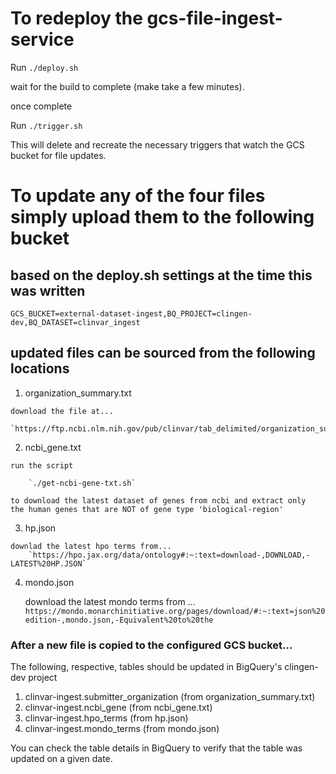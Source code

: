 # To redeploy the gcs-file-ingest-service

Run `./deploy.sh`

wait for the build to complete (make take a few minutes).

once complete

Run `./trigger.sh`

This will delete and recreate the necessary triggers that watch the GCS bucket for file updates.

# To update any of the four files simply upload them to the following bucket

## based on the deploy.sh settings at the time this was written

  `GCS_BUCKET=external-dataset-ingest,BQ_PROJECT=clingen-dev,BQ_DATASET=clinvar_ingest`

## updated files can be sourced from the following locations

  1. organization_summary.txt

    download the file at...
        `https://ftp.ncbi.nlm.nih.gov/pub/clinvar/tab_delimited/organization_summary.txt`

  2. ncbi_gene.txt

    run the script

        `./get-ncbi-gene-txt.sh`

    to download the latest dataset of genes from ncbi and extract only
    the human genes that are NOT of gene type 'biological-region'

  3. hp.json

    downlad the latest hpo terms from...
        `https://hpo.jax.org/data/ontology#:~:text=download-,DOWNLOAD,-LATEST%20HP.JSON`

  4. mondo.json

      download the latest mondo terms from ...
        `https://mondo.monarchinitiative.org/pages/download/#:~:text=json%20edition-,mondo.json,-Equivalent%20to%20the`

### After a new file is copied to the configured GCS bucket...

The following, respective, tables should be updated in BigQuery's clingen-dev project

  1. clinvar-ingest.submitter_organization  (from organization_summary.txt)
  2. clinvar-ingest.ncbi_gene               (from ncbi_gene.txt)
  3. clinvar-ingest.hpo_terms               (from hp.json)
  4. clinvar-ingest.mondo_terms             (from mondo.json)

You can check the table details in BigQuery to verify that the table was updated on a given date.

